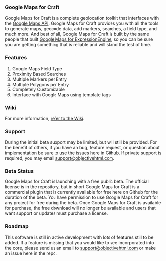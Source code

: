 ### Google Maps for Craft

Google Maps for Craft is a complete geolocation toolkit that interfaces with the [Google Maps API](https://developers.google.com/maps/web/). Google Maps for Craft provides you with all the tools to generate maps, geocode data, add markers, searches, a field type, and much more. And best of all, Google Maps for Craft is built by the same people that built [Google Maps for ExpressionEngine](https://objectivehtml.com/google-maps), so you can be sure you are getting something that is reliable and will stand the test of time.

### Features

1. Google Maps Field Type
2. Proximity Based Searches
3. Multiple Markers per Entry
4. Multiple Polygons per Entry
5. Completely Customizable
6. Interface with Google Maps using template tags

### Wiki

For more information, [refer to the Wiki](https://github.com/objectivehtml/Google-Maps-for-Craft/wiki).

### Support

During the initial beta support may be limited, but will still be provided. For the benefit of others, if you have an bug, feature request, or question about implementation be sure to use the issues here in Github. If private support is required, you may email [support@objectivehtml.com](mailto:support@objectivehtml.com).

### Beta Status

Google Maps for Craft is launching with a free public beta. The official license is in the repository, but in short Google Maps for Craft is a commercial plugin that is currently available for free here on Github for the duration of the beta. You have permission to use Google Maps for Craft for any project for free during the beta. Once Google Maps for Craft is available for purchase, the free download will no longer be available and users that want support or updates must purchase a license.

### Roadmap

This software is still in active development with lots of features still to be added. If a feature is missing that you would like to see incorporated into the core, please send us an email to [support@objectivehtml.com](mailto:support@objectivehtml.com) or make an issue here in the repo.
